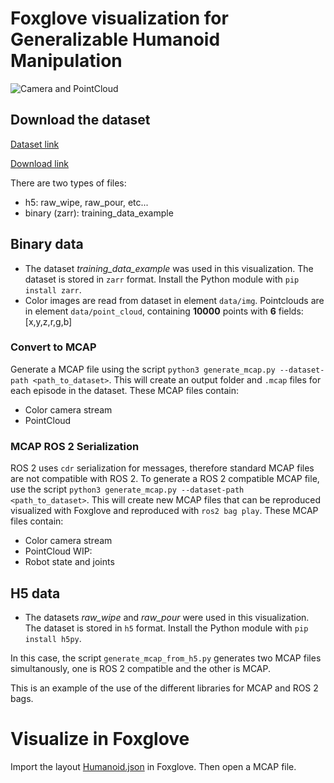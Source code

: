 # Foxglove visualization for Generalizable Humanoid Manipulation

![Camera and PointCloud](camera_pc_humanoid.gif)

## Download the dataset

[Dataset link](https://humanoid-manipulation.github.io/)

[Download link](https://drive.google.com/drive/folders/1f5Ln_d14OQ5eSjPDGnD7T4KQpacMhgCB)

There are two types of files:

* h5: raw_wipe, raw_pour, etc...
* binary (zarr): training_data_example

## Binary data
* The dataset *training_data_example* was used in this visualization. The dataset is stored in `zarr` format. Install the Python module with `pip install zarr`.
* Color images are read from dataset in element `data/img`. Pointclouds are in element `data/point_cloud`, containing **10000** points with **6** fields: [x,y,z,r,g,b]

### Convert to MCAP

Generate a MCAP file using the script `python3 generate_mcap.py --dataset-path <path_to_dataset>`. This will create an output folder and `.mcap` files for each episode in the dataset.
These MCAP files contain:

* Color camera stream
* PointCloud

### MCAP ROS 2 Serialization

ROS 2 uses `cdr` serialization for messages, therefore standard MCAP files are not compatible with ROS 2. To generate a ROS 2 compatible MCAP file, use the script `python3 generate_mcap.py --dataset-path <path_to_dataset>`. This will create new MCAP files that can be reproduced visualized with Foxglove and reproduced with `ros2 bag play`.
These MCAP files contain:

* Color camera stream
* PointCloud
WIP:
* Robot state and joints

## H5 data

* The datasets *raw_wipe* and *raw_pour* were used in this visualization. The dataset is stored in `h5` format. Install the Python module with `pip install h5py`.

In this case, the script `generate_mcap_from_h5.py` generates two MCAP files simultanously, one is ROS 2 compatible and the other is MCAP.

This is an example of the use of the different libraries for MCAP and ROS 2 bags.


# Visualize in Foxglove

Import the layout [Humanoid.json](foxglove_layouts/Humanoid.json) in Foxglove. Then open a MCAP file.


